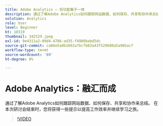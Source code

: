 ```yaml
---
title: Adobe Analytics — 将功能集于一体
description: 通过了解Adobe Analytics如何跟踪网站数据、如何保存、共享和协作来总结。 在本次讲座中，我们将提供一些提高生产力的技巧。
solution: Analytics
role: User
level: Beginner
kt: 10319
thumbnail: 342529.jpeg
exl-id: 9e4311a2-09d4-4786-ad35-f4980babd5dc
source-git-commit: ca06e5a8b1602a7bcfb83a43f529680a5a96bacf
workflow-type: tm+mt
source-wordcount: '69'
ht-degree: 0%

---
```


# Adobe Analytics：融汇而成

通过了解Adobe Analytics如何跟踪网站数据、如何保存、共享和协作来总结。 在本次研讨会结束时，您将获得一些提示以提高工作效率并继续学习之旅。

>[!VIDEO](https://video.tv.adobe.com/v/342529/?quality=12&learn=on)
